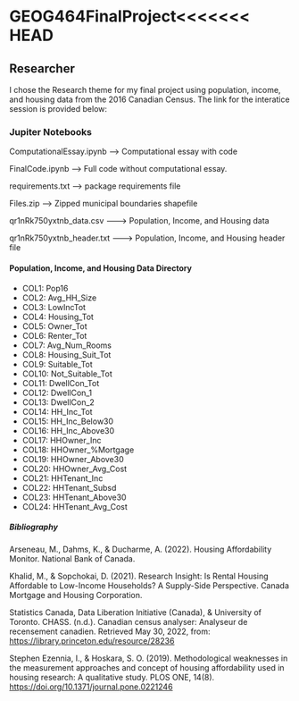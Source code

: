 # GEOG464FinalProject<<<<<<< HEAD

## Researcher

I chose the Research theme for my final project using population, income, and housing data from the 2016 Canadian Census. The link for the interatice session is provided below:



### Jupiter Notebooks

ComputationalEssay.ipynb --> Computational essay with code

FinalCode.ipynb --> Full code without computational essay. 

requirements.txt --> package requirements file

Files.zip --> Zipped municipal boundaries shapefile 

qr1nRk750yxtnb_data.csv ---> Population, Income, and Housing data

qr1nRk750yxtnb_header.txt ---> Population, Income, and Housing header file

#### Population, Income, and Housing Data Directory

- COL1: Pop16
- COL2: Avg_HH_Size
- COL3: LowIncTot
- COL4: Housing_Tot
- COL5: Owner_Tot
- COL6: Renter_Tot
- COL7: Avg_Num_Rooms
- COL8: Housing_Suit_Tot
- COL9: Suitable_Tot
- COL10: Not_Suitable_Tot
- COL11: DwellCon_Tot
- COL12: DwellCon_1
- COL13: DwellCon_2
- COL14: HH_Inc_Tot
- COL15: HH_Inc_Below30
- COL16: HH_Inc_Above30
- COL17: HHOwner_Inc
- COL18: HHOwner_%Mortgage
- COL19: HHOwner_Above30
- COL20: HHOwner_Avg_Cost
- COL21: HHTenant_Inc
- COL22: HHTenant_Subsd
- COL23: HHTenant_Above30
- COL24: HHTenant_Avg_Cost

##### Bibliography

Arseneau, M., Dahms, K., &amp; Ducharme, A. (2022). Housing Affordability Monitor. National Bank of Canada. 

Khalid, M., &amp; Sopchokai, D. (2021). Research Insight: Is Rental Housing Affordable to Low-Income Households? 
    A Supply-Side Perspective. Canada Mortgage and Housing Corporation.

Statistics Canada, Data Liberation Initiative (Canada), &amp; University of Toronto. CHASS. (n.d.). 
    Canadian census analyser: Analyseur de recensement canadien. Retrieved May 30, 2022, 
    from: https://library.princeton.edu/resource/28236
    
Stephen Ezennia, I., &amp; Hoskara, S. O. (2019). Methodological weaknesses in the measurement approaches and concept of 
    housing affordability used in housing research: A qualitative study. PLOS ONE, 14(8). 
    https://doi.org/10.1371/journal.pone.0221246 
    


